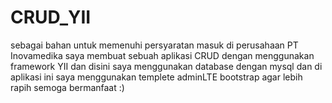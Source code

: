 # CRUD_YII
sebagai bahan untuk memenuhi persyaratan masuk di perusahaan PT Inovamedika saya membuat sebuah aplikasi CRUD dengan menggunakan framework YII dan disini saya menggunakan database dengan mysql dan di aplikasi ini saya menggunakan templete adminLTE bootstrap agar lebih rapih semoga bermanfaat :)
